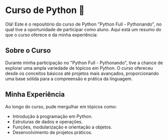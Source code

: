 # Curso de Python 🐍

Olá! Este é o repositório do curso de Python "Python Full - Pythonando", no qual tive a oportunidade de participar como aluno. Aqui está um resumo do que o curso oferece e da minha experiência:

## Sobre o Curso

Durante minha participação no "Python Full - Pythonando", tive a chance de explorar uma ampla variedade de tópicos em Python. O curso ofereceu desde os conceitos básicos até projetos mais avançados, proporcionando uma base sólida para a compreensão e prática da linguagem.

## Minha Experiência

Ao longo do curso, pude mergulhar em tópicos como:

- Introdução à programação em Python.
- Estruturas de dados e operações.
- Funções, modularização e orientação a objetos.
- Desenvolvimento de projetos práticos.

